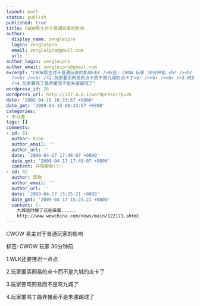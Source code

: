 ```yaml
---
layout: post
status: publish
published: true
title: CWOW易主对于普通玩家的影响
author:
  display_name: zengleipro
  login: zengleipro
  email: zengleipro@gmail.com
  url: ''
author_login: zengleipro
author_email: zengleipro@gmail.com
excerpt: "CWOW易主对于普通玩家的影响<br />标签: CWOW 玩家 30分钟前 <br /><br /><br />1.WLK还要推迟一点点<br
  /><br /><br />2.玩家要买网易的点卡而不是九城的点卡了<br /><br /><br />3.玩家要骂网易而不是骂九城了<br /><br /><br
  />4.玩家要骂丁磊养猪而不是朱骏踢球了"
wordpress_id: 26
wordpress_url: http://127.0.0.1/wordpress/?p=26
date: '2009-04-15 16:33:57 +0800'
date_gmt: '2009-04-15 08:33:57 +0800'
categories:
- 未分类
tags: []
comments:
- id: 81
  author: Kobe
  author_email: ''
  author_url: ''
  date: '2009-04-17 17:48:07 +0800'
  date_gmt: '2009-04-17 17:48:07 +0800'
  content: 祥瑞御免!!!!
- id: 82
  author: 宠物
  author_email: ''
  author_url: ''
  date: '2009-04-17 15:25:21 +0800'
  date_gmt: '2009-04-17 15:25:21 +0800'
  content: |-
    九城这时候了还在操蛋......
    http://www.wowchina.com/news/main/122171.shtml
---
```

CWOW 易主对于普通玩家的影响

标签: CWOW 玩家 30分钟前 

1.WLK还要推迟一点点

2.玩家要买网易的点卡而不是九城的点卡了

3.玩家要骂网易而不是骂九城了

4.玩家要骂丁磊养猪而不是朱骏踢球了
